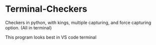 # Terminal-Checkers
Checkers in python, with kings, multiple capturing, and force capturing option. (All in terminal)

This program looks best in VS code terminal
